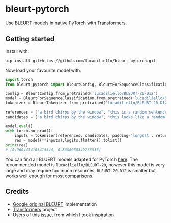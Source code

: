 # bleurt-pytorch

Use BLEURT models in native PyTorch with [Transformers](https://huggingface.co/transformers).

## Getting started

Install with:

```bash
pip install git+https://github.com/lucadiliello/bleurt-pytorch.git
```

Now load your favourite model with:

```python
import torch
from bleurt_pytorch import BleurtConfig, BleurtForSequenceClassification, BleurtTokenizer

config = BleurtConfig.from_pretrained('lucadiliello/BLEURT-20-D12')
model = BleurtForSequenceClassification.from_pretrained('lucadiliello/BLEURT-20-D12')
tokenizer = BleurtTokenizer.from_pretrained('lucadiliello/BLEURT-20-D12')

references = ["a bird chirps by the window", "this is a random sentence"]
candidates = ["a bird chirps by the window", "this looks like a random sentence"]

model.eval()
with torch.no_grad():
    inputs = tokenizer(references, candidates, padding='longest', return_tensors='pt')
    res = model(**inputs).logits.flatten().tolist()
print(res)
# [0.9604414105415344, 0.8080050349235535]
```

You can find all BLUERT models adapted for PyTorch [here](https://huggingface.co/lucadiliello). The recommended model is `lucadiliello/BLEURT-20`, however this model is very large and may require too much resources. `BLEURT-20-D12` is smaller but works well enough for most comparisons.


## Credits

- [Google original BLEURT](https://github.com/google-research/bleurt) implementation
- [Transformers](https://huggingface.co/transformers) project
- Users of this [issue](https://github.com/huggingface/datasets/issues/224), from which I took inspiration.
